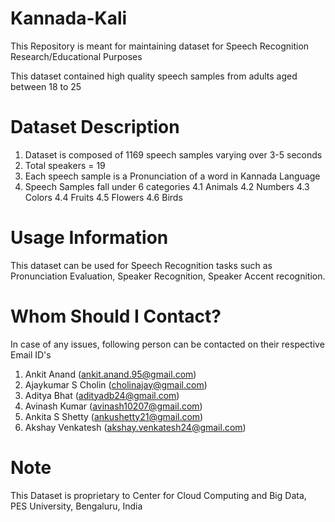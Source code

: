 # Kannada-Kali
This Repository is meant for maintaining dataset for Speech Recognition Research/Educational Purposes

This dataset contained high quality speech samples from adults aged between 18 to 25

# Dataset Description
1. Dataset is composed of 1169 speech samples varying over 3-5 seconds
2. Total speakers = 19
3. Each speech sample is a Pronunciation of a word in Kannada Language
4. Speech Samples fall under 6 categories
  4.1 Animals
  4.2 Numbers
  4.3 Colors
  4.4 Fruits
  4.5 Flowers
  4.6 Birds
   
# Usage Information
This dataset can be used for Speech Recognition tasks such as Pronunciation Evaluation, Speaker Recognition, Speaker Accent recognition.

# Whom Should I Contact?
In case of any issues, following person can be contacted on their respective Email ID's
1. Ankit Anand (ankit.anand.95@gmail.com)
2. Ajaykumar S Cholin (cholinajay@gmail.com)
3. Aditya Bhat (adityadb24@gmail.com)
4. Avinash Kumar (avinash10207@gmail.com)
5. Ankita S Shetty (ankushetty21@gmail.com)
6. Akshay Venkatesh (akshay.venkatesh24@gmail.com)


# Note 
This Dataset is proprietary to Center for Cloud Computing and Big Data, PES University, Bengaluru, India 








